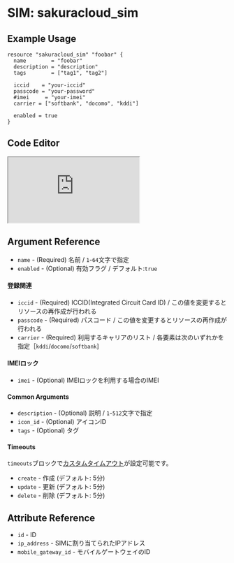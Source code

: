 # SIM: sakuracloud_sim

## Example Usage

```hcl
resource "sakuracloud_sim" "foobar" {
  name        = "foobar"
  description = "description"
  tags        = ["tag1", "tag2"]

  iccid    = "your-iccid"
  passcode = "your-password"
  #imei     = "your-imei"
  carrier = ["softbank", "docomo", "kddi"]

  enabled = true
}
```

<div class="editor">

<h2>Code Editor</h2>

<iframe src="https://zouen-alpha.usacloud.jp/#resource/sim"></iframe>

</div>


## Argument Reference

* `name` - (Required) 名前 / `1`-`64`文字で指定
* `enabled` - (Optional) 有効フラグ / デフォルト:`true`

#### 登録関連

* `iccid` - (Required) ICCID(Integrated Circuit Card ID) / この値を変更するとリソースの再作成が行われる
* `passcode` - (Required) パスコード / この値を変更するとリソースの再作成が行われる
* `carrier` - (Required) 利用するキャリアのリスト / 各要素は次のいずれかを指定［`kddi`/`docomo`/`softbank`]

#### IMEIロック

* `imei` - (Optional) IMEIロックを利用する場合のIMEI

#### Common Arguments

* `description` - (Optional) 説明 / `1`-`512`文字で指定
* `icon_id` - (Optional) アイコンID
* `tags` - (Optional) タグ

#### Timeouts

`timeouts`ブロックで[カスタムタイムアウト](https://www.terraform.io/docs/configuration/resources.html#operation-timeouts)が設定可能です。  

* `create` - 作成 (デフォルト: 5分)
* `update` - 更新 (デフォルト: 5分)
* `delete` - 削除 (デフォルト: 5分)

## Attribute Reference

* `id` - ID
* `ip_address` - SIMに割り当てられたIPアドレス
* `mobile_gateway_id` - モバイルゲートウェイのID

